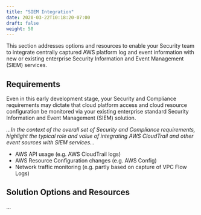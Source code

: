```yaml
---
title: "SIEM Integration"
date: 2020-03-22T10:18:20-07:00
draft: false
weight: 50
---
```


This section addresses options and resources to enable your Security team to integrate centrally captured AWS platform log and event information with new or existing enterprise Security Information and Event Management (SIEM) services.

## Requirements

Even in this early development stage, your Security and Compliance requirements may dictate that cloud platform access and cloud resource configuration be monitored via your existing enterprise standard Security Information and Event Management (SIEM) solution.

*...In the context of the overall set of Security and Compliance requirements, highlight the typical role and value of integrating AWS CloudTrail and other event sources with SIEM services...*

* AWS API usage (e.g. AWS CloudTrail logs)
* AWS Resource Configuration changes (e.g. AWS Config)
* Network traffic monitoring (e.g. partly based on capture of VPC Flow Logs)

## Solution Options and Resources

...
